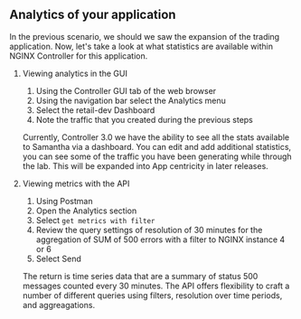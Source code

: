 ## Analytics of your application

In the previous scenario, we should we saw the expansion of the trading application. Now, let's take a look at what statistics are available within NGINX Controller for this application.

1. Viewing analytics in the GUI
   1. Using the Controller GUI tab of the web browser
   2. Using the navigation bar select the Analytics menu
   3. Select the retail-dev Dashboard
   4. Note the traffic that you created during the previous steps

    Currently, Controller 3.0 we have the ability to see all the stats available to Samantha via a dashboard. You can edit and add additional statistics, you can see some of the traffic you have been generating while through the lab.
    This will be expanded into App centricity in later releases.

2. Viewing metrics with the API
   1. Using Postman
   2. Open the Analytics section
   3. Select `get metrics with filter`
   4. Review the query settings of resolution of 30 minutes for the aggregation of SUM of 500 errors with a filter to NGINX instance 4 or 6
   5. Select Send

    The return is time series data that are a summary of status 500 messages counted every 30 minutes.  The API offers flexibility to craft a number of different queries using filters, resolution over time periods, and aggreagations.
